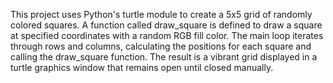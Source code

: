 This project uses Python's turtle module to create a 5x5 grid of randomly colored squares. A function called draw_square is defined to draw a square at specified coordinates with a random RGB fill color. The main loop iterates through rows and columns, calculating the positions for each square and calling the draw_square function. The result is a vibrant grid displayed in a turtle graphics window that remains open until closed manually.
